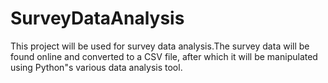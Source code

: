 # SurveyDataAnalysis
This project will be used for survey data analysis.The survey data will be found online and converted to a CSV file,  after which it will be  manipulated using Python"s various data analysis tool.
